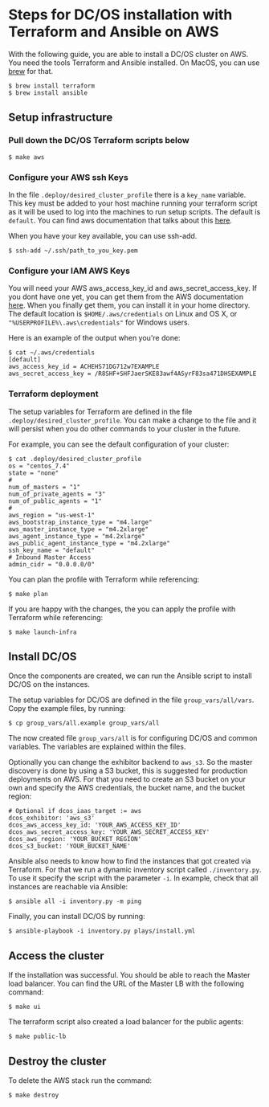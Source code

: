 # Steps for DC/OS installation with Terraform and Ansible on AWS

With the following guide, you are able to install a DC/OS cluster on AWS. You need the tools Terraform and Ansible installed. On MacOS, you can use [brew](https://brew.sh/) for that.

```shell
$ brew install terraform
$ brew install ansible
```

## Setup infrastructure

### Pull down the DC/OS Terraform scripts below

```shell
$ make aws
```

### Configure your AWS ssh Keys

In the file `.deploy/desired_cluster_profile` there is a `key_name` variable. This key must be added to your host machine running your terraform script as it will be used to log into the machines to run setup scripts. The default is `default`. You can find aws documentation that talks about this [here](https://docs.aws.amazon.com/AWSEC2/latest/UserGuide/ec2-key-pairs.html#how-to-generate-your-own-key-and-import-it-to-aws).

When you have your key available, you can use ssh-add.

```shell
$ ssh-add ~/.ssh/path_to_you_key.pem
```

### Configure your IAM AWS Keys

You will need your AWS aws_access_key_id and aws_secret_access_key. If you dont have one yet, you can get them from the AWS documentation [here](
http://docs.aws.amazon.com/IAM/latest/UserGuide/id_credentials_access-keys.html). When you finally get them, you can install it in your home directory. The default location is `$HOME/.aws/credentials` on Linux and OS X, or `"%USERPROFILE%\.aws\credentials"` for Windows users.

Here is an example of the output when you're done:

```shell
$ cat ~/.aws/credentials
[default]
aws_access_key_id = ACHEHS71DG712w7EXAMPLE
aws_secret_access_key = /R8SHF+SHFJaerSKE83awf4ASyrF83sa471DHSEXAMPLE
```

### Terraform deployment

The setup variables for Terraform are defined in the file `.deploy/desired_cluster_profile`. You can make a change to the file and it will persist when you do other commands to your cluster in the future.

For example, you can see the default configuration of your cluster:

```shell
$ cat .deploy/desired_cluster_profile
os = "centos_7.4"
state = "none"
#
num_of_masters = "1"
num_of_private_agents = "3"
num_of_public_agents = "1"
#
aws_region = "us-west-1"
aws_bootstrap_instance_type = "m4.large"
aws_master_instance_type = "m4.2xlarge"
aws_agent_instance_type = "m4.2xlarge"
aws_public_agent_instance_type = "m4.2xlarge"
ssh_key_name = "default"
# Inbound Master Access
admin_cidr = "0.0.0.0/0"
```

You can plan the profile with Terraform while referencing:

```shell
$ make plan
```

If you are happy with the changes, the you can apply the profile with Terraform while referencing:

```shell
$ make launch-infra
```

## Install DC/OS

Once the components are created, we can run the Ansible script to install DC/OS on the instances.

The setup variables for DC/OS are defined in the file `group_vars/all/vars`. Copy the example files, by running:

```shell
$ cp group_vars/all.example group_vars/all
```

The now created file `group_vars/all` is for configuring DC/OS and common variables. The variables are explained within the files.

Optionally you can change the exhibitor backend to `aws_s3`. So the master discovery is done by using a S3 bucket, this is suggested for production deployments on AWS. For that you need to create an S3 bucket on your own and specify the AWS credentials, the bucket name, and the bucket region:

```
# Optional if dcos_iaas_target := aws
dcos_exhibitor: 'aws_s3'
dcos_aws_access_key_id: 'YOUR_AWS_ACCESS_KEY_ID'
dcos_aws_secret_access_key: 'YOUR_AWS_SECRET_ACCESS_KEY'
dcos_aws_region: 'YOUR_BUCKET_REGION'
dcos_s3_bucket: 'YOUR_BUCKET_NAME'
```

Ansible also needs to know how to find the instances that got created via Terraform. For that we run a dynamic inventory script called `./inventory.py`. To use it specify the script with the parameter `-i`. In example, check that all instances are reachable via Ansible:

```shell
$ ansible all -i inventory.py -m ping
```

Finally, you can install DC/OS by running:

```shell
$ ansible-playbook -i inventory.py plays/install.yml
```

## Access the cluster

If the installation was successful. You should be able to reach the Master load balancer. You can find the URL of the Master LB with the following command:

```shell
$ make ui
```

The terraform script also created a load balancer for the public agents:

```shell
$ make public-lb
```

## Destroy the cluster

To delete the AWS stack run the command:

```shell
$ make destroy
```
